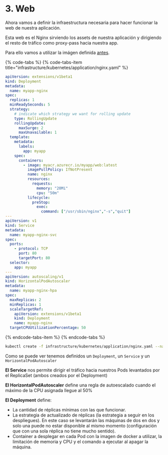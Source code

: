 # 3. Web

Ahora vamos a definir la infraestructura necesaria para hacer funcionar la web de nuestra aplicación.

Esta web es el Nginx sirviendo los assets de nuestra aplicación y dirigiendo el resto de tráfico como proxy-pass hacia nuestra app.

Para ello vamos a utilizar la imágen definida [antes](../4.-imagenes-de-docker.md#2-web).

{% code-tabs %}
{% code-tabs-item title="infrastructure/kubernetes/application/nginx.yaml" %}
```yaml
apiVersion: extensions/v1beta1
kind: Deployment
metadata:
  name: myapp-nginx
spec:
  replicas: 1
  minReadySeconds: 5
  strategy:
    # indicate which strategy we want for rolling update
    type: RollingUpdate
    rollingUpdate:
      maxSurge: 2
      maxUnavailable: 1
  template:
    metadata:
      labels:
        app: myapp
    spec:
      containers:
        - image: myacr.azurecr.io/myapp/web:latest
          imagePullPolicy: IfNotPresent
          name: nginx
          resources:
            requests:
              memory: "20Mi"
              cpu: "50m"
          lifecycle:
            preStop:
              exec:
                command: ["/usr/sbin/nginx","-s","quit"]
---
apiVersion: v1
kind: Service
metadata:
  name: myapp-nginx-svc
spec:
  ports:
    - protocol: TCP
      port: 80
      targetPort: 80
  selector:
    app: myapp
---
apiVersion: autoscaling/v1
kind: HorizontalPodAutoscaler
metadata:
  name: myapp-nginx-hpa
spec:
  maxReplicas: 2
  minReplicas: 1
  scaleTargetRef:
    apiVersion: extensions/v1beta1
    kind: Deployment
    name: myapp-nginx
  targetCPUUtilizationPercentage: 50

```
{% endcode-tabs-item %}
{% endcode-tabs %}

```bash
kubectl create -f infrastructure/kubernetes/application/nginx.yaml --namespace=staging
```

Como se puede ver tenemos definidos un `Deployment`, un `Service` y un `HorizontalPodAutoscaler`

**El Service** nos permite dirigir el tráfico hacia nuestros Pods levantados por el ReplicaSet \(ambos creados por el Deployment\)

**El HorizontalPodAutoscaler** define una regla de autoescalado cuando el máximo de la CPU asignada llegue al 50%

**El Deployment** define:

* La cantidad de réplicas mínimas con las que funcionar.
* La estrategia de actualizado de réplicas \(la estrategia a seguir en los despliegues\). En este caso se levantarán las máquinas de dos en dos y solo una puede no estar disponible al mismo momento \(configuración que con una sola réplica no tiene mucho sentido\).
* Container a desplegar en cada Pod con la imagen de docker a utilizar, la limitación de memoria y CPU y el comando a ejecutar al apagar la máquina.

